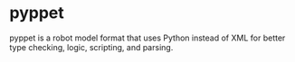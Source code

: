 # pyppet
pyppet is a robot model format that uses Python instead of XML for better type checking, logic, scripting, and parsing.
